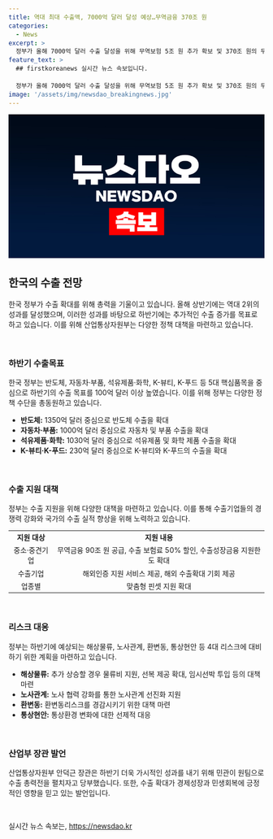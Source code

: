 ```yaml
---
title: 역대 최대 수출액, 7000억 달러 달성 예상…무역금융 370조 원
categories:
  - News
excerpt: >
  정부가 올해 7000억 달러 수출 달성을 위해 무역보험 5조 원 추가 확보 및 370조 원의 무역금융 공급 계획. 상반기 무려 3348억 달러 수출 달성으로 역대 2위 성과 이어 진행 중. 반도체, 자동차·부품 등 주력품목 호조세에 유망품목도 높은 성과. 수출기업 지원 확대 및 해상 운임비 상승 대응 계획 공개. 하반기 100억 달러 추가 수출 달성 위한 정책 추진. 대응 업종별로 맞춤형 지원 확대 등으로 수출 성장 기대.
feature_text: >
  ## firstkoreanews 실시간 뉴스 속보입니다.

  정부가 올해 7000억 달러 수출 달성을 위해 무역보험 5조 원 추가 확보 및 370조 원의 무역금융 공급 계획. 상반기 무려 3348억 달러 수출 달성으로 역대 2위 성과 이어 진행 중. 반도체, 자동차·부품 등 주력품목 호조세에 유망품목도 높은 성과. 수출기업 지원 확대 및 해상 운임비 상승 대응 계획 공개. 하반기 100억 달러 추가 수출 달성 위한 정책 추진. 대응 업종별로 맞춤형 지원 확대 등으로 수출 성장 기대.
image: '/assets/img/newsdao_breakingnews.jpg'
---
```


<p><img src="/assets/img/newsdao_breakingnews.jpg" alt="firstkoreanews 속보" /></p>

<h2 data-ke-size="size26">한국의 수출 전망</h2>

<p>한국 정부가 수출 확대를 위해 총력을 기울이고 있습니다. 올해 상반기에는 역대 2위의 성과를 달성했으며, 이러한 성과를 바탕으로 하반기에는 추가적인 수출 증가를 목표로 하고 있습니다. 이를 위해 산업통상자원부는 다양한 정책 대책을 마련하고 있습니다.</p>

<p data-ke-size="size16">&nbsp;</p>

<h3>하반기 수출목표</h3>

<p>한국 정부는 반도체, 자동차·부품, 석유제품·화학, K-뷰티, K-푸드 등 5대 핵심품목을 중심으로 하반기의 수출 목표를 100억 달러 이상 높였습니다. 이를 위해 정부는 다양한 정책 수단을 총동원하고 있습니다.</p>

<ul>
  <li><b>반도체:</b> 1350억 달러 중심으로 반도체 수출을 확대</li>
  <li><b>자동차·부품:</b> 1000억 달러 중심으로 자동차 및 부품 수출을 확대</li>
  <li><b>석유제품·화학:</b> 1030억 달러 중심으로 석유제품 및 화학 제품 수출을 확대</li>
  <li><b>K-뷰티·K-푸드:</b> 230억 달러 중심으로 K-뷰티와 K-푸드의 수출을 확대</li>
</ul>

<p data-ke-size="size16">&nbsp;</p>

<h3>수출 지원 대책</h3>

<p>정부는 수출 지원을 위해 다양한 대책을 마련하고 있습니다. 이를 통해 수출기업들의 경쟁력 강화와 국가의 수출 실적 향상을 위해 노력하고 있습니다.</p>

<table>
  <tr>
    <td style="text-align: center; height: 17px;"><b>지원 대상</b></td>
    <td style="text-align: center; height: 17px;"><b>지원 내용</b></td>
  </tr>
  <tr>
    <td style="text-align: center; height: 17px;">중소·중견기업</td>
    <td style="text-align: center; height: 17px;">무역금융 90조 원 공급, 수출 보험료 50% 할인, 수출성장금융 지원한도 확대</td>
  </tr>
  <tr>
    <td style="text-align: center; height: 17px;">수출기업</td>
    <td style="text-align: center; height: 17px;">해외인증 지원 서비스 제공, 해외 수출확대 기회 제공</td>
  </tr>
  <tr>
    <td style="text-align: center; height: 17px;">업종별</td>
    <td style="text-align: center; height: 17px;">맞춤형 핀셋 지원 확대</td>
  </tr>
</table>

<p data-ke-size="size16">&nbsp;</p>

<h3>리스크 대응</h3>

<p>정부는 하반기에 예상되는 해상물류, 노사관계, 환변동, 통상현안 등 4대 리스크에 대비하기 위한 계획을 마련하고 있습니다.</p>

<ul>
  <li><b>해상물류:</b> 추가 상승할 경우 물류비 지원, 선복 제공 확대, 임시선박 투입 등의 대책 마련</li>
  <li><b>노사관계:</b> 노사 협력 강화를 통한 노사관계 선진화 지원</li>
  <li><b>환변동:</b> 환변동리스크를 경감시키기 위한 대책 마련</li>
  <li><b>통상현안:</b> 통상환경 변화에 대한 선제적 대응</li>
</ul>

<p data-ke-size="size16">&nbsp;</p>

<h3>산업부 장관 발언</h3>

<p>산업통상자원부 안덕근 장관은 하반기 더욱 가시적인 성과를 내기 위해 민관이 원팀으로 수출 총력전을 펼치자고 당부했습니다. 또한, 수출 확대가 경제성장과 민생회복에 긍정적인 영향을 믿고 있는 발언입니다.</p>

<p data-ke-size="size16">&nbsp;</p>
실시간 뉴스 속보는, <a href="https://newsdao.kr" rel="dofollow">https://newsdao.kr</a>


